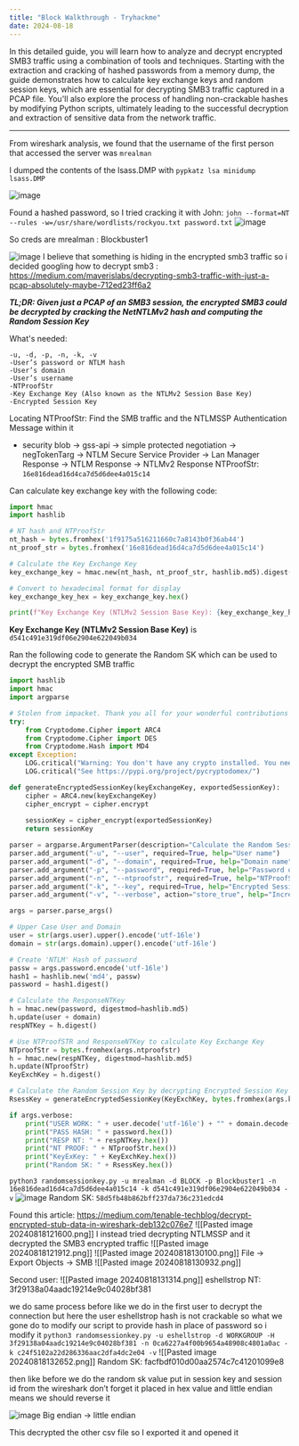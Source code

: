 ```yaml
---
title: "Block Walkthrough - Tryhackme"
date: 2024-08-18
---
```


In this detailed guide, you will learn how to analyze and decrypt encrypted SMB3 traffic using a combination of tools and techniques. Starting with the extraction and cracking of hashed passwords from a memory dump, the guide demonstrates how to calculate key exchange keys and random session keys, which are essential for decrypting SMB3 traffic captured in a PCAP file. You'll also explore the process of handling non-crackable hashes by modifying Python scripts, ultimately leading to the successful decryption and extraction of sensitive data from the network traffic.

---

From wireshark analysis, we found that the username of the first person that accessed the server was `mrealman`

I dumped the contents of the lsass.DMP with `pypkatz lsa minidump lsass.DMP`

![image](https://github.com/user-attachments/assets/6c99a9a7-2ada-4964-b48c-04b178f75fe1)


Found a hashed password, so I tried cracking it with John:
`john --format=NT --rules -w=/usr/share/wordlists/rockyou.txt password.txt`
![image](https://github.com/user-attachments/assets/38a088f7-34c4-409c-935e-7b48f5cfd0de)

So creds are mrealman : Blockbuster1

![image](https://github.com/user-attachments/assets/859fb524-4389-4529-8cab-2833a9dc312d)
I believe that something is hiding in the encrypted smb3 traffic so i decided googling how to decrypt smb3 :
https://medium.com/maverislabs/decrypting-smb3-traffic-with-just-a-pcap-absolutely-maybe-712ed23ff6a2

**_TL;DR: Given just a PCAP of an SMB3 session, the encrypted SMB3 could be decrypted by cracking the NetNTLMv2 hash and computing the Random Session Key_**

What's needed:
```
-u, -d, -p, -n, -k, -v
-User’s password or NTLM hash  
-User’s domain  
-User’s username  
-NTProofStr  
-Key Exchange Key (Also known as the NTLMv2 Session Base Key)  
-Encrypted Session Key
```

Locating NTProofStr: Find the SMB traffic and the NTLMSSP Authentication Message within it
 - security blob -> gss-api -> simple protected negotiation -> negTokenTarg -> NTLM Secure Service Provider -> Lan Manager Response -> NTLM Response -> NTLMv2 Response 
NTProofStr: `16e816dead16d4ca7d5d6dee4a015c14`

Can calculate key exchange key with the following code:
```python
import hmac
import hashlib

# NT hash and NTProofStr
nt_hash = bytes.fromhex('1f9175a516211660c7a8143b0f36ab44')
nt_proof_str = bytes.fromhex('16e816dead16d4ca7d5d6dee4a015c14')

# Calculate the Key Exchange Key
key_exchange_key = hmac.new(nt_hash, nt_proof_str, hashlib.md5).digest()

# Convert to hexadecimal format for display
key_exchange_key_hex = key_exchange_key.hex()

print(f"Key Exchange Key (NTLMv2 Session Base Key): {key_exchange_key_hex}")
```

**Key Exchange Key (NTLMv2 Session Base Key)** is `d541c491e319df06e2904e622049b034`

Ran the following code to generate the Random SK which can be used to decrypt the encrypted SMB traffic
```python
import hashlib
import hmac
import argparse

# Stolen from impacket. Thank you all for your wonderful contributions to the community
try:
    from Cryptodome.Cipher import ARC4
    from Cryptodome.Cipher import DES
    from Cryptodome.Hash import MD4
except Exception:
    LOG.critical("Warning: You don't have any crypto installed. You need pycryptodomex")
    LOG.critical("See https://pypi.org/project/pycryptodomex/")

def generateEncryptedSessionKey(keyExchangeKey, exportedSessionKey):
    cipher = ARC4.new(keyExchangeKey)
    cipher_encrypt = cipher.encrypt
    
    sessionKey = cipher_encrypt(exportedSessionKey)
    return sessionKey

parser = argparse.ArgumentParser(description="Calculate the Random Session Key based on data from a PCAP (maybe).")
parser.add_argument("-u", "--user", required=True, help="User name")
parser.add_argument("-d", "--domain", required=True, help="Domain name")
parser.add_argument("-p", "--password", required=True, help="Password of User")
parser.add_argument("-n", "--ntproofstr", required=True, help="NTProofStr. This can be found in PCAP (provide Hex Stream)")
parser.add_argument("-k", "--key", required=True, help="Encrypted Session Key. This can be found in PCAP (provide Hex Stream)")
parser.add_argument("-v", "--verbose", action="store_true", help="Increase output verbosity")

args = parser.parse_args()

# Upper Case User and Domain
user = str(args.user).upper().encode('utf-16le')
domain = str(args.domain).upper().encode('utf-16le')

# Create 'NTLM' Hash of password
passw = args.password.encode('utf-16le')
hash1 = hashlib.new('md4', passw)
password = hash1.digest()

# Calculate the ResponseNTKey
h = hmac.new(password, digestmod=hashlib.md5)
h.update(user + domain)
respNTKey = h.digest()

# Use NTProofSTR and ResponseNTKey to calculate Key Exchange Key
NTproofStr = bytes.fromhex(args.ntproofstr)
h = hmac.new(respNTKey, digestmod=hashlib.md5)
h.update(NTproofStr)
KeyExchKey = h.digest()

# Calculate the Random Session Key by decrypting Encrypted Session Key with Key Exchange Key via RC4
RsessKey = generateEncryptedSessionKey(KeyExchKey, bytes.fromhex(args.key))

if args.verbose:
    print("USER WORK: " + user.decode('utf-16le') + "" + domain.decode('utf-16le'))
    print("PASS HASH: " + password.hex())
    print("RESP NT: " + respNTKey.hex())
    print("NT PROOF: " + NTproofStr.hex())
    print("KeyExKey: " + KeyExchKey.hex())
    print("Random SK: " + RsessKey.hex())
```

`python3 randomsessionkey.py -u mrealman -d BLOCK -p Blockbuster1 -n 16e816dead16d4ca7d5d6dee4a015c14 -k d541c491e319df06e2904e622049b034 -v`
![image](https://github.com/user-attachments/assets/d8a22c13-61d5-411b-bf7a-84696af84516)
Random SK: `58d5fb48b862bff237da736c231edcd4`

Found this article: https://medium.com/tenable-techblog/decrypt-encrypted-stub-data-in-wireshark-deb132c076e7
![[Pasted image 20240818121600.png]]
I instead tried decrypting NTLMSSP and it decrypted the SMB3 encrypted traffic
![[Pasted image 20240818121912.png]]
![[Pasted image 20240818130100.png]]
File -> Export Objects -> SMB
![[Pasted image 20240818130932.png]]

Second user:
![[Pasted image 20240818131314.png]]
eshellstrop
NT: 3f29138a04aadc19214e9c04028bf381

we do same process before like we do in the first user to decrypt the connection but here the user eshellstrop hash is not crackable so what we gone do to modify our script to provide hash in place of password so i modify it
`python3 randomsessionkey.py -u eshellstrop -d WORKGROUP -H 3f29138a04aadc19214e9c04028bf381 -n 0ca6227a4f00b9654a48908c4801a0ac -k c24f5102a22d286336aac2dfa4dc2e04 -v`
![[Pasted image 20240818132652.png]]
Random SK: facfbdf010d00aa2574c7c41201099e8

then like before we do the random sk value put in session key and session id from the wireshark don’t forget it placed in hex value and little endian means we should reverse it

![image](https://github.com/user-attachments/assets/bcf435ac-e5b3-46ab-80e7-37672d1f58ad)
Big endian -> little endian

This decrypted the other csv file so I exported it and opened it
